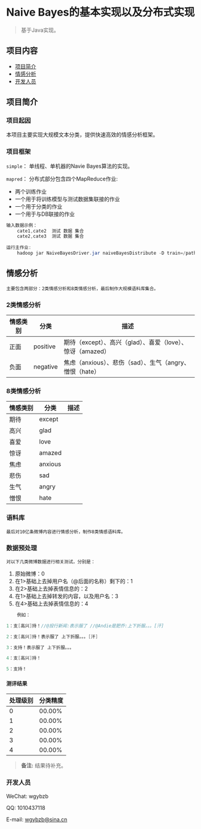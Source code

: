 
# Naive Bayes的基本实现以及分布式实现

> 基于Java实现。

## 项目内容

- [项目简介](#项目简介)
- [情感分析](#情感分析)
- [开发人员](#开发人员)

## 项目简介

### 项目起因

本项目主要实现大规模文本分类，提供快速高效的情感分析框架。

### 项目框架

`simple`： 单线程、单机器的Navie Bayes算法的实现。

`mapred`： 分布式部分包含四个MapReduce作业: 

* 两个训练作业 
* 一个用于将训练模型与测试数据集联接的作业
* 一个用于分类的作业
* 一个用于与DB联接的作业

```java
输入数据示例：
    cate1,cate2  测试 数据 集合
    cate2,cate3  测试 数据 集合
    
运行主作业:
    hadoop jar NaiveBayesDriver.jar naiveBayesDistribute -D train=/path/to/training/data -D test=/path/to/test/data -D output=/output/dir [-D reducers=10]
```
    
## 情感分析

    主要包含两部分：2类情感分析和8类情感分析，最后制作大规模语料库集合。
    
### 2类情感分析
    
情感类别  | 分类   |  描述
-------- | ------- | ------
正面 | positive | 期待（except）、高兴（glad）、喜爱（love）、惊讶（amazed）
负面 | negative | 焦虑（anxious）、悲伤（sad）、生气（angry、憎恨（hate）

### 8类情感分析

情感类别  | 分类   |  描述
-------- | ------- | ------
期待 | except | 
高兴 | glad | 
喜爱 | love | 
惊讶 | amazed | 
焦虑 | anxious | 
悲伤 | sad | 
生气 | angry | 
憎恨 | hate | 


### 语料库

    最后对10亿条微博内容进行情感分析，制作8类情感语料库。

### 数据预处理 

    对以下几类微博数据进行相关测试，分别是：

1. 原始微博：0
2. 在1>基础上去掉用户名（@后面的名称）剩下的：1
3. 在2>基础上去掉表情信息的：2
4. 在1>基础上去掉转发的内容，以及用户名：3
5. 在4>基础上去掉表情信息的：4

```java
    例如：

1：支[高兴]持！//@投行新闻:表示服了 //@Andie是肥乔:上下折服。。。[汗] 

2：支[高兴]持！表示服了 上下折服。。。[汗]

3：支持！表示服了 上下折服。。。 

4：支[高兴]持！

5：支持！
```

#### 测评结果
处理级别  | 分类精度
-------- | ---------
0  | 00.00%
1  | 00.00%
2  | 00.00%
3  | 00.00%
4  | 00.00%

> **备注:** 结果待补充。

### 开发人员

WeChat: wgybzb

QQ: 1010437118

E-mail: wgybzb@sina.cn



